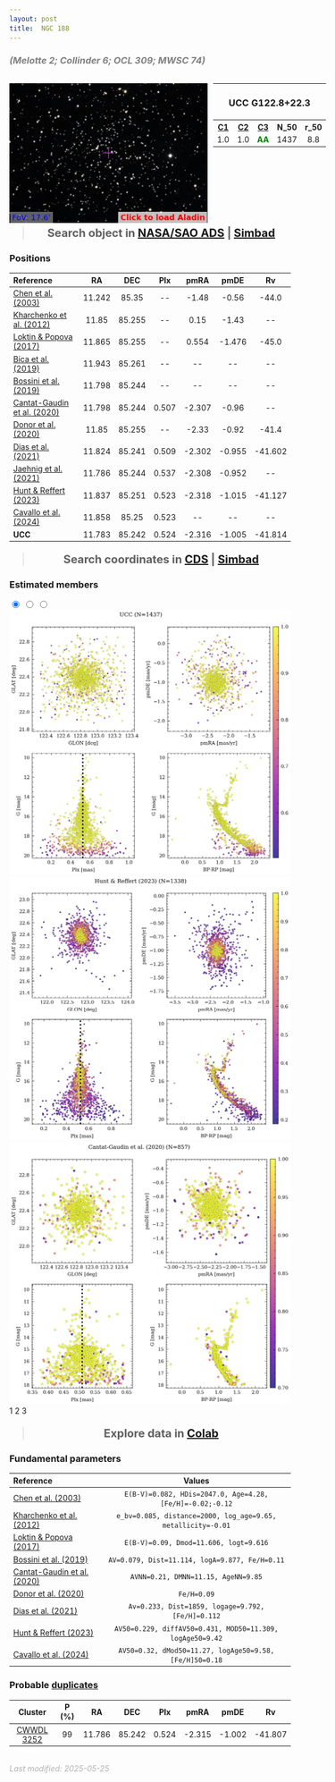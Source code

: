 ```yaml
---
layout: post
title:  NGC 188
---
```

<h3><span style="color: #808080;"><i>(Melotte 2; Collinder 6; OCL 309; MWSC 74)</i></span></h3><div style="display: flex; justify-content: space-between; width:720px;height:250px">
<div style="text-align: center;">

<!-- Static image + data attributes for FOV and target -->
<img id="aladin_img"
     data-umami-event="aladin_load"
     src="https://raw.githubusercontent.com/ucc23/Q2P/main/plots/ngc188_aladin.webp"
     alt="Click to load Aladin Lite" 
     style="width:355px;height:250px; cursor: pointer;"
     data-fov="0.293" 
     data-target="11.783 85.242"/>
<!-- Div to contain Aladin Lite viewer -->
<div id="aladin-lite-div" style="width:355px;height:250px;display:none;"></div>
<!-- Aladin Lite script (will be loaded after the image is clicked) -->
<script src="{{ site.baseurl }}/scripts/aladin_load.js"></script>

</div>
<!-- Left block -->

<table style="text-align: center; width:355px;height:250px;">
  <!-- Row 1 (title) -->
  <tr>
    <td colspan="5"><h3>UCC G122.8+22.3</h3></td>
  </tr>
  <!-- Row 2 -->
  <tr>
    <th><a href="https://ucc.ar/faq#what-are-the-c1-c2-and-c3-parameters" title="Photometric class">C1</a></th>
    <th><a href="https://ucc.ar/faq#what-are-the-c1-c2-and-c3-parameters" title="Density class">C2</a></th>
    <th><a href="https://ucc.ar/faq#what-are-the-c1-c2-and-c3-parameters" title="Combined class">C3</a></th>
    <th><div title="Stars with membership probability >50%">N_50</div></th>
    <th><div title="Radius that contains half the members [arcmin]">r_50</div></th>
  </tr>
  <!-- Row 3 -->
  <tr>
    <td>1.0</td>
    <td>1.0</td>
    <td><span style="color: green; font-weight: bold;">A</span><span style="color: green; font-weight: bold;">A</span></td>
    <td>1437</td>
    <td>8.8</td>
  </tr>
</table>
</div>

> <p style="text-align:center; font-weight: bold; font-size:20px">Search object in <a data-umami-event="nasa_search" href="https://ui.adsabs.harvard.edu/search/q=%20collection%3Aastronomy%20body%3A%22NGC%20188%22&sort=date%20desc%2C%20bibcode%20desc&p_=0" target="_blank">NASA/SAO ADS</a> | <a data-umami-event="simbad_search" href="https://simbad.cds.unistra.fr/simbad/sim-id-refs?Ident=ngc188" target="_blank">Simbad</a></p>


### Positions

| Reference    | RA    | DEC   | Plx  | pmRA  | pmDE   |  Rv  |
| :---         | :---: | :---: | :---: | :---: | :---: | :---: |
|[Chen et al. (2003)](https://ui.adsabs.harvard.edu/abs/2003AJ....125.1397C) | 11.242 | 85.35 | -- | -1.48 | -0.56 | -44.0 |
|[Kharchenko et al. (2012)](https://ui.adsabs.harvard.edu/abs/2012A%26A...543A.156K) | 11.85 | 85.255 | -- | 0.15 | -1.43 | -- |
|[Loktin & Popova (2017)](https://ui.adsabs.harvard.edu/abs/2017AstBu..72..257L) | 11.865 | 85.255 | -- | 0.554 | -1.476 | -45.0 |
|[Bica et al. (2019)](https://ui.adsabs.harvard.edu/abs/2019AJ....157...12B) | 11.943 | 85.261 | -- | -- | -- | -- |
|[Bossini et al. (2019)](https://ui.adsabs.harvard.edu/abs/2019A%26A...623A.108B) | 11.798 | 85.244 | -- | -- | -- | -- |
|[Cantat-Gaudin et al. (2020)](https://ui.adsabs.harvard.edu/abs/2020A%26A...640A...1C) | 11.798 | 85.244 | 0.507 | -2.307 | -0.96 | -- |
|[Donor et al. (2020)](https://ui.adsabs.harvard.edu/abs/2020AJ....159..199D) | 11.85 | 85.255 | -- | -2.33 | -0.92 | -41.4 |
|[Dias et al. (2021)](https://ui.adsabs.harvard.edu/abs/2021MNRAS.504..356D) | 11.824 | 85.241 | 0.509 | -2.302 | -0.955 | -41.602 |
|[Jaehnig et al. (2021)](https://ui.adsabs.harvard.edu/abs/2021ApJ...923..129J) | 11.786 | 85.244 | 0.537 | -2.308 | -0.952 | -- |
|[Hunt & Reffert (2023)](https://ui.adsabs.harvard.edu/abs/2023A%26A...673A.114H) | 11.837 | 85.251 | 0.523 | -2.318 | -1.015 | -41.127 |
|[Cavallo et al. (2024)](https://ui.adsabs.harvard.edu/abs/2024AJ....167...12C) | 11.858 | 85.25 | 0.523 | -- | -- | -- |
| **UCC** |11.783 | 85.242 | 0.524 | -2.316 | -1.005 | -41.814 |

> <p style="text-align:center; font-weight: bold; font-size:20px">Search coordinates in <a data-umami-event="cds_coord_search" href="https://cdsportal.u-strasbg.fr/?target=11.783,+85.242" target="_blank">CDS</a> | <a data-umami-event="simbad_coord_search" href="https://simbad.cds.unistra.fr/mobile/object_list.html?coord=11.783%2085.242&output=json&radius=5&userEntry=ngc188" target="_blank">Simbad</a></p>

### Estimated members

<div class="carousel">
<input type="radio" name="radio-btn" id="slide1" checked>
<input type="radio" name="radio-btn" id="slide2">
<input type="radio" name="radio-btn" id="slide3">
<div class="slides">
<div class="slide">
<a href="https://raw.githubusercontent.com/ucc23/Q2P/main/plots/ngc188.webp" target="_blank">
<img src="https://raw.githubusercontent.com/ucc23/Q2P/main/plots/ngc188.webp" alt="NGC 188 UCC">
</a>
</div>
<div class="slide">
<a href="https://raw.githubusercontent.com/ucc23/Q2P/main/plots/ngc188_HUNT23.webp" target="_blank">
<img src="https://raw.githubusercontent.com/ucc23/Q2P/main/plots/ngc188_HUNT23.webp" alt="NGC 188 HUNT23">
</a>
</div>
<div class="slide">
<a href="https://raw.githubusercontent.com/ucc23/Q2P/main/plots/ngc188_CANTAT20.webp" target="_blank">
<img src="https://raw.githubusercontent.com/ucc23/Q2P/main/plots/ngc188_CANTAT20.webp" alt="NGC 188 CANTAT20">
</a>
</div>
</div>
<div class="indicators">
<label for="slide1">1</label>
<label for="slide2">2</label>
<label for="slide3">3</label>
</div>
</div>


> <p style="text-align:center; font-weight: bold; font-size:20px">Explore data in <a data-umami-event="colab" href="https://colab.research.google.com/github/ucc23/ucc/blob/main/assets/notebook.ipynb" target="_blank">Colab</a></p>


### Fundamental parameters

| Reference |  Values |
| :---         |     :---:      |
| [Chen et al. (2003)](https://ui.adsabs.harvard.edu/abs/2003AJ....125.1397C) | `E(B-V)=0.082, HDis=2047.0, Age=4.28, [Fe/H]=-0.02;-0.12` |
| [Kharchenko et al. (2012)](https://ui.adsabs.harvard.edu/abs/2012A%26A...543A.156K) | `e_bv=0.085, distance=2000, log_age=9.65, metallicity=-0.01` |
| [Loktin & Popova (2017)](https://ui.adsabs.harvard.edu/abs/2017AstBu..72..257L) | `E(B-V)=0.09, Dmod=11.606, logt=9.616` |
| [Bossini et al. (2019)](https://ui.adsabs.harvard.edu/abs/2019A%26A...623A.108B) | `AV=0.079, Dist=11.114, logA=9.877, Fe/H=0.11` |
| [Cantat-Gaudin et al. (2020)](https://ui.adsabs.harvard.edu/abs/2020A%26A...640A...1C) | `AVNN=0.21, DMNN=11.15, AgeNN=9.85` |
| [Donor et al. (2020)](https://ui.adsabs.harvard.edu/abs/2020AJ....159..199D) | `Fe/H=0.09` |
| [Dias et al. (2021)](https://ui.adsabs.harvard.edu/abs/2021MNRAS.504..356D) | `Av=0.233, Dist=1859, logage=9.792, [Fe/H]=0.112` |
| [Hunt & Reffert (2023)](https://ui.adsabs.harvard.edu/abs/2023A%26A...673A.114H) | `AV50=0.229, diffAV50=0.431, MOD50=11.309, logAge50=9.42` |
| [Cavallo et al. (2024)](https://ui.adsabs.harvard.edu/abs/2024AJ....167...12C) | `AV50=0.32, dMod50=11.27, logAge50=9.58, [Fe/H]50=0.18` |

### Probable <a href="https://ucc.ar/faq#how-are-probable-duplicates-identified" title="See FAQ for definition of proximity">duplicates</a>

| Cluster | P (%) | RA    | DEC   | Plx   | pmRA  | pmDE  | Rv    |
| :---:   | :---: | :---: | :---: | :---: | :---: | :---: | :---: |
|[CWWDL 3252](/_clusters/cwwdl3252/)| 99 | 11.786 | 85.242 | 0.524 | -2.315 | -1.002 | -41.807 |


<br>
<font color="b3b1b1"><i>Last modified: 2025-05-25</i></font>
